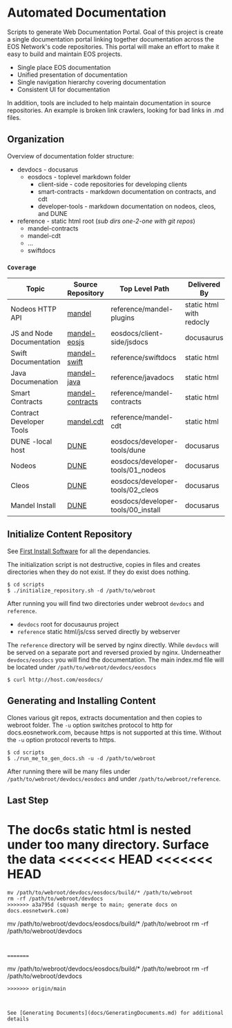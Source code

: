 # Automated Documentation #
Scripts to generate Web Documentation Portal. Goal of this project is create a single documentation portal linking together documentation across the EOS Network's code repositories. This portal will make an effort to make it easy to build and maintain EOS projects.
* Single place EOS documentation
* Unified presentation of documentation
* Single navigation hierarchy covering documentation
* Consistent UI for documentation

In addition, tools are included to help maintain documentation in source repositories. An example is broken link crawlers, looking for bad links in .md files.

## Organization ##

Overview of documentation folder structure:
* devdocs - docusarus
   * eosdocs - toplevel markdown folder
      * client-side - code repositories for developing clients
      * smart-contracts - markdown documentation on contracts, and cdt
      * developer-tools - markdown documentation on nodeos, cleos, and DUNE
* reference - static html root (*sub dirs one-2-one with git repos*)
   * mandel-contracts
   * mandel-cdt
   * ...
   * swiftdocs


### `Coverage` ###

|   Topic  |  Source Repository  | Top Level Path | Delivered By |
|  ------- | ------------------- | -------------- | ------------ |
| Nodeos HTTP API | [mandel](https://github.com/eosnetworkfoundation/mandel) | reference/mandel-plugins | static html with redocly |
| JS and Node Documentation | [mandel-eosjs](https://github.com/eosnetworkfoundation/mandel-eosjs) | eosdocs/client-side/jsdocs | docusaurus |
| Swift Documentation | [mandel-swift](https://github.com/eosnetworkfoundation/mandel-swift) | reference/swiftdocs | static html |
| Java Documenation | [mandel-java](https://github.com/eosnetworkfoundation/mandel-java) | reference/javadocs | static html |
| Smart Contracts | [mandel-contracts](https://github.com/eosnetworkfoundation/mandel-contracts) | reference/mandel-contracts | static html |
| Contract Developer Tools | [mandel.cdt](https://github.com/eosnetworkfoundation/mandel.cdt) | reference/mandel-cdt | static html |
| DUNE -local host | [DUNE](https://github.com/eosnetworkfoundation/DUNE.git) | eosdocs/developer-tools/dune | docusarus |
| Nodeos | [DUNE](https://github.com/eosnetworkfoundation/DUNE.git) | eosdocs/developer-tools/01_nodeos | docusarus |
| Cleos | [DUNE](https://github.com/eosnetworkfoundation/DUNE.git) | eosdocs/developer-tools/02_cleos | docusarus |
| Mandel Install | [DUNE](https://github.com/eosnetworkfoundation/DUNE.git) | eosdocs/developer-tools/00_install | docusarus |

## Initialize Content Repository ##
See [First Install Software](docs/FirstInstallSoftware.md) for all the dependancies.

The initialization script is not destructive, copies in files and creates directories when they do not exist. If they do exist does nothing.
```console
$ cd scripts
$ ./initialize_repository.sh -d /path/to/webroot
```

After running you will find two directories under webroot `devdocs` and `reference`.
* `devdocs` root for docusaurus project
* `reference` static html/js/css served directly by webserver

The `reference` directory will be served by nginx directly. While `devdocs` will be served on a separate port and reversed proxied by nginx. Underneather `devdocs/eosdocs` you will find the documentation. The main index.md file will be located under `/path/to/webroot/devdocs/eosdocs`
```console
$ curl http://host.com/eosdocs/
```

## Generating and Installing Content ##
Clones various git repos, extracts documentation and then copies to webroot folder. The `-u` option switches protocol to http for docs.eosnetwork.com, because https is not supported at this time. Without the `-u` option protocol reverts to https.
```console
$ cd scripts
$ ./run_me_to_gen_docs.sh -u -d /path/to/webroot
```

After running there will be many files under `/path/to/webroot/devdocs/eosdocs` and under `/path/to/webroot/reference`.

## Last Step ##
The doc6s static html is nested under too many directory. Surface the data
<<<<<<< HEAD
<<<<<<< HEAD
=======
```
mv /path/to/webroot/devdocs/eosdocs/build/* /path/to/webroot
rm -rf /path/to/webroot/devdocs
>>>>>>> a3a795d (squash merge to main; generate docs on docs.eosnetwork.com)
```
mv /path/to/webroot/devdocs/eosdocs/build/* /path/to/webroot
rm -rf /path/to/webroot/devdocs
```


=======
```
mv /path/to/webroot/devdocs/eosdocs/build/* /path/to/webroot
rm -rf /path/to/webroot/devdocs
```
>>>>>>> origin/main



See [Generating Documents](docs/GeneratingDocuments.md) for additional details
